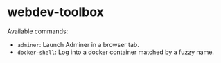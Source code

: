 webdev-toolbox
==============

Available commands:
  * `adminer`: Launch Adminer in a browser tab.
  * `docker-shell`: Log into a docker container matched by a fuzzy name.
